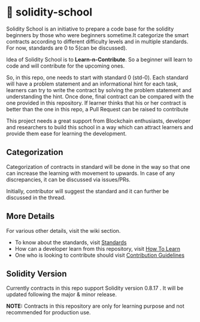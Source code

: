 # :school_satchel: solidity-school
Solidity School is an initiative to prepare a code base for the solidity beginners by those who were beginners sometime.It categorize the smart contracts according to different difficulty levels and in multiple standards. For now, standards are 0 to 5(can be discussed).

Idea of Solidity School is to **Learn-n-Contribute**. So a beginner will learn to code and will contribute for the upcoming ones.

So, in this repo, one needs to start with standard 0 (std-0). Each standard will have a problem statement and an informational hint for each task, learners can try to write the contract by solving the problem statement and understanding the hint. Once done, final contract can be compared with the one provided in this repository. If learner thinks that his or her contract is better than the one in this repo, a Pull Request can be raised to contribute

This project needs a great support from Blockchain enthusiasts, developer and researchers to build this school in a way which can attract learners and provide them ease for learning the development.

## Categorization
Categorization of contracts in standard will be done in the way so that one can increase the learning with movement to upwards. In case of any discrepancies, it can be discussed via issues/PRs.

Initially, contributor will suggest the standard and it can further be discussed in the thread.

## More Details
For various other details, visit the wiki section.

* To know about the standards, visit [Standards](https://github.com/Aniket-Engg/solidity-school/wiki/Standards)
* How can a developer learn from this repository, visit [How To Learn](https://github.com/Aniket-Engg/solidity-school/wiki/How-to-learn)
* One who is looking to contribute should visit [Contribution Guidelines](https://github.com/Aniket-Engg/solidity-school/wiki/Contribution-Guidelines)

## Solidity Version
Currently contracts in this repo support Solidity version 0.8.17 . It will be updated following the major & minor release.

**NOTE:** Contracts in this repository are only for learning purpose and not recommended for production use.
